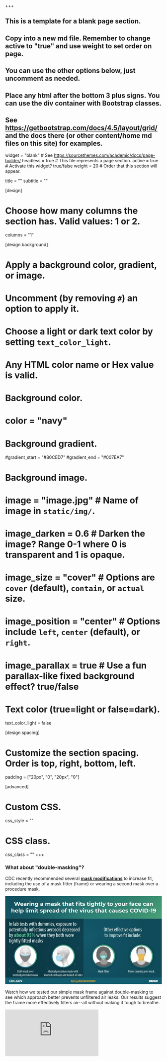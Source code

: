+++

## This is a template for a blank page section.
## Copy into a new md file. Remember to change active to "true" and use weight to set order on page.
## You can use the other options below, just uncomment as needed.
## Place any html after the bottom 3 plus signs. You can use the div container with Bootstrap classes.
## See https://getbootstrap.com/docs/4.5/layout/grid/ and the docs there (or other content/home md files on this site) for examples.

widget = "blank"  # See https://sourcethemes.com/academic/docs/page-builder/
headless = true  # This file represents a page section.
active = true  # Activate this widget? true/false
weight = 20  # Order that this section will appear.

title = ""
subtitle = ""

[design]
  # Choose how many columns the section has. Valid values: 1 or 2.
  columns = "1"

[design.background]
  # Apply a background color, gradient, or image.
  #   Uncomment (by removing `#`) an option to apply it.
  #   Choose a light or dark text color by setting `text_color_light`.
  #   Any HTML color name or Hex value is valid.

  # Background color.
  # color = "navy"
  
  # Background gradient.
  #gradient_start = "#80CED7"
  #gradient_end = "#007EA7"
  
  # Background image.
  # image = "image.jpg"  # Name of image in `static/img/`.
  # image_darken = 0.6  # Darken the image? Range 0-1 where 0 is transparent and 1 is opaque.
  # image_size = "cover"  #  Options are `cover` (default), `contain`, or `actual` size.
  # image_position = "center"  # Options include `left`, `center` (default), or `right`.
  # image_parallax = true  # Use a fun parallax-like fixed background effect? true/false
  
  # Text color (true=light or false=dark).
  text_color_light = false

[design.spacing]
  # Customize the section spacing. Order is top, right, bottom, left.
  padding = ["20px", "0", "20px", "0"]

[advanced]
 # Custom CSS. 
 css_style = ""
 
 # CSS class.
 css_class = ""
+++

<div class="container-fluid">
  <div class="row align-items-center justify-content-around my-4">
    <div class="col-xs-12 col-sm-12 col-md-4 col-lg-4 col-xl-4">
      <h3>What about "double-masking"?</h3>
      <p class="text-left">CDC recently recommended several <b><a href="https://www.cdc.gov/mmwr/volumes/70/wr/mm7007e1.htm?s_cid=mm7007e1_w" target="_blank">mask modifications</a></b> to increase fit, including the use of a mask fitter (frame) or wearing a second mask over a procedure mask.</p>
    </div>
    <div class="col-xs-12 col-sm-12 col-md-8 col-lg-8 col-xl-8">
    	<img class="img-fluid" src="https://github.com/dickansj/MasterYourPPE/blob/master/assets/images/home/cdcmaskguide-crunch.png?raw=true" alt="CDC mask fit techniques">
    </div>
  </div>
  <div class="row align-items-center justify-content-around my-4">
    <div class="col-xs-12 col-sm-12 col-md-4 col-lg-4 col-xl-4">
      <p class="text-left">Watch how we tested our simple mask frame against double-masking to see which approach better prevents unfiltered air leaks. Our results suggest the frame more effectively filters air--all without making it tough to breathe.</p>
    </div>
    <div class="col-xs-12 col-sm-12 col-md-8 col-lg-8 col-xl-8 video-container">
    	<iframe src="https://www.youtube.com/embed/Zo_ykD3Zclo" frameborder="0" allow="accelerometer; autoplay; encrypted-media; gyroscope; picture-in-picture" allowfullscreen></iframe>
    </div>
  </div> 

</div>
